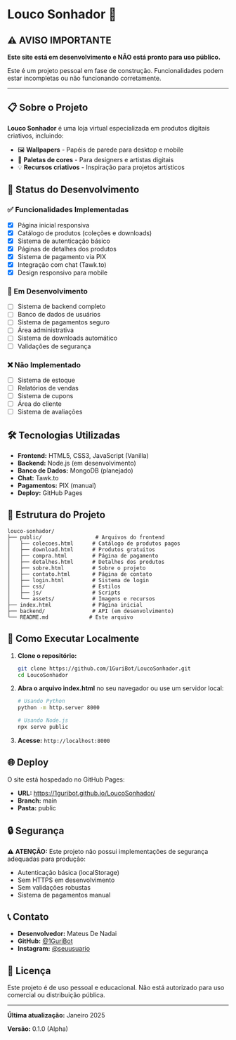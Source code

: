# Louco Sonhador 🎨

## ⚠️ AVISO IMPORTANTE

**Este site está em desenvolvimento e NÃO está pronto para uso público.**

Este é um projeto pessoal em fase de construção. Funcionalidades podem estar incompletas ou não funcionando corretamente.

---

## 📋 Sobre o Projeto

**Louco Sonhador** é uma loja virtual especializada em produtos digitais criativos, incluindo:

- 🖼️ **Wallpapers** - Papéis de parede para desktop e mobile
- 🎨 **Paletas de cores** - Para designers e artistas digitais
- 💡 **Recursos criativos** - Inspiração para projetos artísticos

## 🚧 Status do Desenvolvimento

### ✅ Funcionalidades Implementadas
- [x] Página inicial responsiva
- [x] Catálogo de produtos (coleções e downloads)
- [x] Sistema de autenticação básico
- [x] Páginas de detalhes dos produtos
- [x] Sistema de pagamento via PIX
- [x] Integração com chat (Tawk.to)
- [x] Design responsivo para mobile

### 🔄 Em Desenvolvimento
- [ ] Sistema de backend completo
- [ ] Banco de dados de usuários
- [ ] Sistema de pagamentos seguro
- [ ] Área administrativa
- [ ] Sistema de downloads automático
- [ ] Validações de segurança

### ❌ Não Implementado
- [ ] Sistema de estoque
- [ ] Relatórios de vendas
- [ ] Sistema de cupons
- [ ] Área do cliente
- [ ] Sistema de avaliações

## 🛠️ Tecnologias Utilizadas

- **Frontend:** HTML5, CSS3, JavaScript (Vanilla)
- **Backend:** Node.js (em desenvolvimento)
- **Banco de Dados:** MongoDB (planejado)
- **Chat:** Tawk.to
- **Pagamentos:** PIX (manual)
- **Deploy:** GitHub Pages

## 📁 Estrutura do Projeto

```
louco-sonhador/
├── public/                 # Arquivos do frontend
│   ├── colecoes.html      # Catálogo de produtos pagos
│   ├── download.html      # Produtos gratuitos
│   ├── compra.html        # Página de pagamento
│   ├── detalhes.html      # Detalhes dos produtos
│   ├── sobre.html         # Sobre o projeto
│   ├── contato.html       # Página de contato
│   ├── login.html         # Sistema de login
│   ├── css/               # Estilos
│   ├── js/                # Scripts
│   └── assets/            # Imagens e recursos
├── index.html             # Página inicial
├── backend/               # API (em desenvolvimento)
└── README.md             # Este arquivo
```

## 🚀 Como Executar Localmente

1. **Clone o repositório:**
   ```bash
   git clone https://github.com/1GuriBot/LoucoSonhador.git
   cd LoucoSonhador
   ```

2. **Abra o arquivo index.html** no seu navegador ou use um servidor local:
   ```bash
   # Usando Python
   python -m http.server 8000
   
   # Usando Node.js
   npx serve public
   ```

3. **Acesse:** `http://localhost:8000`

## 🌐 Deploy

O site está hospedado no GitHub Pages:
- **URL:** https://1guribot.github.io/LoucoSonhador/
- **Branch:** main
- **Pasta:** public

## 🔒 Segurança

⚠️ **ATENÇÃO:** Este projeto não possui implementações de segurança adequadas para produção:

- Autenticação básica (localStorage)
- Sem HTTPS em desenvolvimento
- Sem validações robustas
- Sistema de pagamentos manual

## 📞 Contato

- **Desenvolvedor:** Mateus De Nadai
- **GitHub:** [@1GuriBot](https://github.com/1GuriBot)
- **Instagram:** [@seuusuario](https://instagram.com/seuusuario)

## 📄 Licença

Este projeto é de uso pessoal e educacional. Não está autorizado para uso comercial ou distribuição pública.

---

**Última atualização:** Janeiro 2025

**Versão:** 0.1.0 (Alpha)
